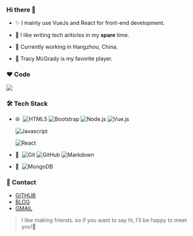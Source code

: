 ### Hi there 👋

- ✨ I mainly use VueJs and React for front-end development.
- 🐼 I like writing tech ariticles in my **spare** time.

- 🌱 Currently working in Hangzhou, China.
- 🏀 Tracy McGrady is my favorite player.

### ❤️ Code

![](https://github-readme-stats.vercel.app/api?username=YouthguyZ&show_icons=true)

### 🛠️ Tech Stack

- 🌐  &#160;![HTML5](https://img.shields.io/badge/-HTML5-333333?style=flat&logo=HTML5)
  ![Bootstrap](https://img.shields.io/badge/-Bootstrap-333333?style=flat&logo=bootstrap&logoColor=563D7C)
  ![Node.js](https://img.shields.io/badge/-Node.js-333333?style=flat&logo=node.js)
  ![Vue.js](https://img.shields.io/badge/-VueJS-333333?style=flat&logo=Vue.js)

  ![Javascript](https://img.shields.io/badge/-Javascript-333333?style=flat&logo=Javascript)

  ![React](https://img.shields.io/badge/-React-333333?style=flat&logo=React)

- 🔧 &#160;![Git](https://img.shields.io/badge/-Git-333333?style=flat&logo=git)
  ![GitHub](https://img.shields.io/badge/-GitHub-333333?style=flat&logo=github)
  ![Markdown](https://img.shields.io/badge/-Markdown-333333?style=flat&logo=markdown)
- 💼 &#160;![MongoDB](https://img.shields.io/badge/-MongoDB-333333?style=flat&logo=mongodb)
  

### 📲 Contact 

- [GITHUB](https://github.com/YouthguyZ)
- [BLOG](https://YouthguyZ.github.io)
- [GMAIL](axegan88@gmail.com)



> I like making friends. so if you want to say hi, I'll be happy to meet you!🐼













































